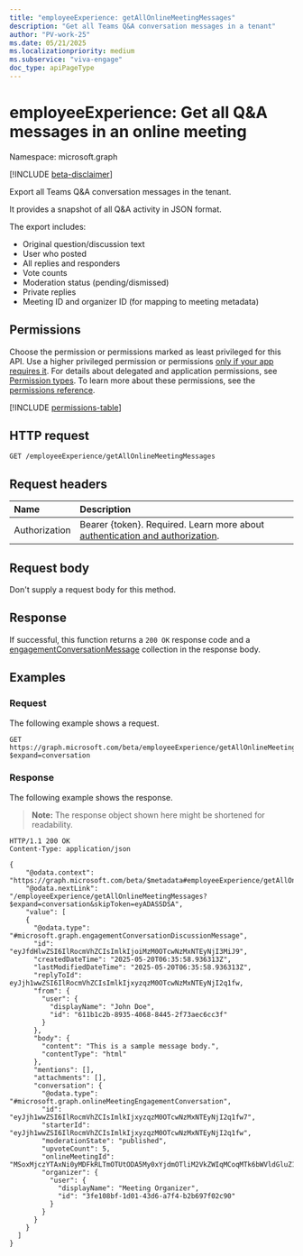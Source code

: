 ```yaml
---
title: "employeeExperience: getAllOnlineMeetingMessages"
description: "Get all Teams Q&A conversation messages in a tenant"
author: "PV-work-25"
ms.date: 05/21/2025
ms.localizationpriority: medium
ms.subservice: "viva-engage"
doc_type: apiPageType
---
```


# employeeExperience: Get all Q&A messages in an online meeting

Namespace: microsoft.graph

[!INCLUDE [beta-disclaimer](../../includes/beta-disclaimer.md)]

Export all Teams Q&A conversation messages in the tenant.

It provides a snapshot of all Q&A activity in JSON format.

The export includes:
- Original question/discussion text
- User who posted
- All replies and responders
- Vote counts
- Moderation status (pending/dismissed)
- Private replies
- Meeting ID and organizer ID (for mapping to meeting metadata)

## Permissions

Choose the permission or permissions marked as least privileged for this API. Use a higher privileged permission or permissions [only if your app requires it](/graph/permissions-overview#best-practices-for-using-microsoft-graph-permissions). For details about delegated and application permissions, see [Permission types](/graph/permissions-overview#permission-types). To learn more about these permissions, see the [permissions reference](/graph/permissions-reference).

<!-- {
  "blockType": "permissions",
  "name": "employeeexperience-getallonlinemeetingmessages-permissions"
}
-->
[!INCLUDE [permissions-table](../includes/permissions/employeeexperience-getallonlinemeetingmessages-permissions.md)]

## HTTP request

<!-- {
  "blockType": "ignored"
}
-->
``` http
GET /employeeExperience/getAllOnlineMeetingMessages
```

## Request headers

|Name|Description|
|:---|:---|
|Authorization|Bearer {token}. Required. Learn more about [authentication and authorization](/graph/auth/auth-concepts).|

## Request body

Don't supply a request body for this method.

## Response

If successful, this function returns a `200 OK` response code and a [engagementConversationMessage](../resources/engagementconversationmessage.md) collection in the response body.

## Examples

### Request

The following example shows a request.
<!-- {
  "blockType": "request",
  "name": "employeeexperiencethis.getallonlinemeetingmessages"
}
-->
``` http
GET https://graph.microsoft.com/beta/employeeExperience/getAllOnlineMeetingMessages?$expand=conversation
```


### Response

The following example shows the response.
>**Note:** The response object shown here might be shortened for readability.
<!-- {
  "blockType": "response",
  "truncated": true,
  "@odata.type": "Collection(microsoft.graph.engagementConversationMessage)"
}
-->
``` http
HTTP/1.1 200 OK
Content-Type: application/json

{
    "@odata.context": "https://graph.microsoft.com/beta/$metadata#employeeExperience/getAllOnlineMeetingMessages",
    "@odata.nextLink": "/employeeExperience/getAllOnlineMeetingMessages?$expand=conversation&skipToken=eyADASSDSA",
    "value": [
    {
      "@odata.type": "#microsoft.graph.engagementConversationDiscussionMessage",
      "id": "eyJfdHlwZSI6IlRocmVhZCIsImlkIjoiMzM0OTcwNzMxNTEyNjI3MiJ9",
      "createdDateTime": "2025-05-20T06:35:58.936313Z",
      "lastModifiedDateTime": "2025-05-20T06:35:58.936313Z",
      "replyToId": eyJjh1wwZSI6IlRocmVhZCIsImlkIjxyzqzM0OTcwNzMxNTEyNjI2q1fw,
      "from": {
        "user": {
          "displayName": "John Doe",
          "id": "611b1c2b-8935-4068-8445-2f73aec6cc3f"
        }
      },
      "body": {
        "content": "This is a sample message body.",
        "contentType": "html"
      },
      "mentions": [],
      "attachments": [],
      "conversation": {
        "@odata.type": "#microsoft.graph.onlineMeetingEngagementConversation",
        "id": "eyJjh1wwZSI6IlRocmVhZCIsImlkIjxyzqzM0OTcwNzMxNTEyNjI2q1fw7",
        "starterId": "eyJjh1wwZSI6IlRocmVhZCIsImlkIjxyzqzM0OTcwNzMxNTEyNjI2q1fw",
        "moderationState": "published",
        "upvoteCount": 5,
        "onlineMeetingId": "MSoxMjczYTAxNi0yMDFkRLTmOTUtODA5My0xYjdmOTliM2VkZWIqMCoqMTk6bWVldGluZ19aR1F3WTJZNE9XTXROekppWlMwME1XWTRMVGc0TWpBdE1BBXdOV1kzWlRsak9UTXlAdGhyZWFkLnYy",
        "organizer": {
          "user": {
            "displayName": "Meeting Organizer",
            "id": "3fe108bf-1d01-43d6-a7f4-b2b697f02c90"
          }
        }
      }
    }
  ]
}
```

